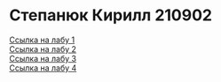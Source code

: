 <h1>Степанюк Кирилл 210902</h1>


<a href="https://ritfer.github.io/PIIS/lab1/index.html">Ссылка на лабу 1</a>
<br><a href="https://ritfer.github.io/PIIS/lab2/index.html">Ссылка на лабу 2</a>
<br><a href="https://ritfer.github.io/PIIS/lab3/index.html">Ссылка на лабу 3</a>
<br><a href="https://ritfer.github.io/PIIS/lab4/index.html">Ссылка на лабу 4</a>
